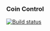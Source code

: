 ### Coin Control
[![Build status](https://build.appcenter.ms/v0.1/apps/95a31cc4-1673-4869-a34a-7114755cb402/branches/main/badge)](https://appcenter.ms)

